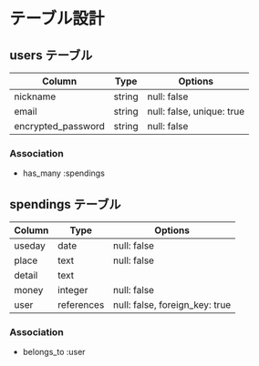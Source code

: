 # テーブル設計

## users テーブル

| Column              | Type    | Options                   |
| ------------------- | ------- | ------------------------- |
| nickname            | string  | null: false               |
| email               | string  | null: false, unique: true |
| encrypted_password  | string  | null: false               |

### Association

- has_many :spendings

## spendings テーブル

| Column           | Type       | Options                        |
| ---------------- | ---------- | ------------------------------ |
| useday           | date       | null: false                    |
| place            | text     | null: false                    |
| detail           | text
| money            | integer    | null: false                    |
| user             | references | null: false, foreign_key: true |

### Association

- belongs_to :user